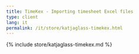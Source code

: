 ```yaml
---
title: TimeKex - Importing timesheet Excel files
type: client
lang: it
permalink: /it/store/katjaglass-timekex.html
---
```


{% include store/katjaglass-timekex.md %}
